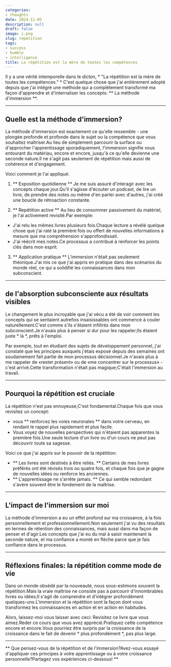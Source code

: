 ```yaml
---
categories:
- thoughts
date: 2024-11-05
description: null
draft: false
image: i.png
slug: repetition
tags:
- success
- humble
- intelligence
title: La répétition est la mère de toutes les compétences
---
```


<!-- hash: 3558a2093a3d -->
Il y a une vérité intemporelle dans le dicton, * "La répétition est la mère de toutes les compétences." * C'est quelque chose que j'ai entièrement adopté depuis que j'ai intégré une méthode qui a complètement transformé ma façon d'apprendre et d'internaliser les concepts: ** La méthode d'immersion **.

---

## Quelle est la méthode d'immersion?

La méthode d'immersion est exactement ce qu'elle ressemble - une plongée profonde et profonde dans le sujet ou la compétence que vous souhaitez maîtriser.Au lieu de simplement parcourir la surface ou d'approcher l'apprentissage sporadiquement, l'immersion signifie vous entourant du matériau, encore et encore, jusqu'à ce qu'elle devienne une seconde nature.Il ne s'agit pas seulement de répétition mais aussi de cohérence et d'engagement.

Voici comment je l'ai appliqué:

1. ** Exposition quotidienne **
Je me suis assuré d'interagir avec les concepts chaque jour.Qu'il s'agisse d'écouter un podcast, de lire un livre, de prendre des notes ou même d'en parler avec d'autres, j'ai créé une boucle de rétroaction constante.

2. ** Repétition active **
Au lieu de consommer passivement du matériel, je l'ai activement revisité.Par exemple:
- J'ai relu les mêmes livres plusieurs fois.Chaque lecture a révélé quelque chose que j'ai raté la première fois ou offert de nouvelles informations à mesure que ma compréhension s'approfondissait.
- J'ai réécrit mes notes.Ce processus a contribué à renforcer les points clés dans mon esprit.

3. ** Application pratique **
L'immersion n'était pas seulement théorique.J'ai mis ce que j'ai appris en pratique dans des scénarios du monde réel, ce qui a solidifié les connaissances dans mon subconscient.

---

## de l'absorption subconsciente aux résultats visibles

Le changement le plus incroyable que j'ai vécu a été de voir comment les concepts qui se sentaient autrefois insaisissables ont commencé à couler naturellement.C'est comme s'ils s'étaient infiltrés dans mon subconscient.Je n'avais plus à penser si dur pour les rappeler;Ils étaient juste * là *, prêts à l'emploi.

Par exemple, tout en étudiant des sujets de développement personnel, j'ai constaté que les principes auxquels j'étais exposé depuis des semaines ont soudainement fait partie de mon processus décisionnel.Je n'avais plus à me rappeler de «rester présent» ou de «me concentrer sur le processus» - c'est arrivé.Cette transformation n'était pas magique;C'était l'immersion au travail.

---

## Pourquoi la répétition est cruciale

La répétition n'est pas ennuyeuse;C'est fondamental.Chaque fois que vous revisitez un concept:
- vous ** renforcez les voies neuronales ** dans votre cerveau, en rendant le rappel plus rapidement et plus facile.
- Vous voyez de nouvelles perspectives qui n'étaient pas apparentes la première fois.Une seule lecture d'un livre ou d'un cours ne peut pas découvrir toute sa sagesse.

Voici ce que j'ai appris sur le pouvoir de la répétition:
- ** Les livres sont destinés à être reliés. ** Certains de mes livres préférés ont été révisés trois ou quatre fois, et chaque fois que je gagne de nouvelles idées ou renforce les anciennes.
- ** L'apprentissage ne s'arrête jamais. ** Ce qui semble redondant s'avère souvent être le fondement de la maîtrise.

---

## L'impact de l'immersion sur moi

La méthode d'immersion a eu un effet profond sur ma croissance, à la fois personnellement et professionnellement.Non seulement j'ai vu des résultats en termes de rétention des connaissances, mais aussi dans ma façon de penser et d'agir.Les concepts que j'ai eu du mal à saisir maintenant la seconde nature, et ma confiance a monté en flèche parce que je fais confiance dans le processus.

---

## Réflexions finales: la répétition comme mode de vie

Dans un monde obsédé par la nouveauté, nous sous-estimons souvent la répétition.Mais la vraie maîtrise ne consiste pas à parcourir d'innombrables livres ou idées;Il s'agit de comprendre et d'intégrer profondément quelques-uns.L'immersion et la répétition sont la façon dont vous transformez les connaissances en action et en action en habitudes.

Alors, laissez-moi vous laisser avec ceci:
Revisitez ce livre que vous aimez.Reder ce cours que vous avez apprécié.Pratiquez cette compétence encore et encore.Vous pourriez être surpris par la croissance de la croissance dans le fait de devenir * plus profondément *, pas plus large.

---
** Que pensez-vous de la répétition et de l'immersion?Avez-vous essayé d'appliquer ces principes à votre apprentissage ou à votre croissance personnelle?Partagez vos expériences ci-dessous! **